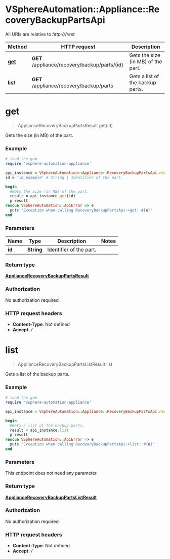 # VSphereAutomation::Appliance::RecoveryBackupPartsApi

All URIs are relative to *http:///rest*

Method | HTTP request | Description
------------- | ------------- | -------------
[**get**](RecoveryBackupPartsApi.md#get) | **GET** /appliance/recovery/backup/parts/{id} | Gets the size (in MB) of the part.
[**list**](RecoveryBackupPartsApi.md#list) | **GET** /appliance/recovery/backup/parts | Gets a list of the backup parts.


# **get**
> ApplianceRecoveryBackupPartsResult get(id)

Gets the size (in MB) of the part.

### Example
```ruby
# load the gem
require 'vsphere-automation-appliance'

api_instance = VSphereAutomation::Appliance::RecoveryBackupPartsApi.new
id = 'id_example' # String | Identifier of the part.

begin
  #Gets the size (in MB) of the part.
  result = api_instance.get(id)
  p result
rescue VSphereAutomation::ApiError => e
  puts "Exception when calling RecoveryBackupPartsApi->get: #{e}"
end
```

### Parameters

Name | Type | Description  | Notes
------------- | ------------- | ------------- | -------------
 **id** | **String**| Identifier of the part. | 

### Return type

[**ApplianceRecoveryBackupPartsResult**](ApplianceRecoveryBackupPartsResult.md)

### Authorization

No authorization required

### HTTP request headers

 - **Content-Type**: Not defined
 - **Accept**: */*



# **list**
> ApplianceRecoveryBackupPartsListResult list

Gets a list of the backup parts.

### Example
```ruby
# load the gem
require 'vsphere-automation-appliance'

api_instance = VSphereAutomation::Appliance::RecoveryBackupPartsApi.new

begin
  #Gets a list of the backup parts.
  result = api_instance.list
  p result
rescue VSphereAutomation::ApiError => e
  puts "Exception when calling RecoveryBackupPartsApi->list: #{e}"
end
```

### Parameters
This endpoint does not need any parameter.

### Return type

[**ApplianceRecoveryBackupPartsListResult**](ApplianceRecoveryBackupPartsListResult.md)

### Authorization

No authorization required

### HTTP request headers

 - **Content-Type**: Not defined
 - **Accept**: */*



